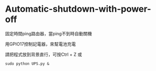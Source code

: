 # Automatic-shutdown-with-power-off

固定時間ping路由器，當ping不到時自動關機

用GPIO17控制記電器，來幫電池充電

請把程式放到背景直行，可按Ctrl + Z 或

    sudo python UPS.py &
